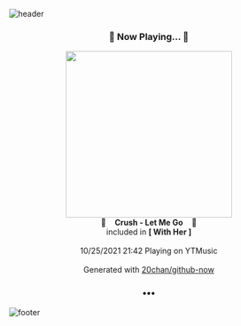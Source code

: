 ![header](https://capsule-render.vercel.app/api?type=wave&height=170&section=header&text=Hi.%20I'm%20SHIFT&fontColor=090707&fontAlignX=45&fontAlignY=65&fontSize=100)

<h3 align="center">🎵 Now Playing... 🎵</h3>
<p align="center">
  <a href="https://music.youtube.com/watch?v=vzljWxz_B3Y">
    <img width="300" src="https://lh3.googleusercontent.com/U3ZT-SaOZKmLkNZFn_a6lxq9vOnKYQy_4LLv9h0UaFodNSDTyedSBAkVEo4PN2ebD-SOS3dnCB-KuPg">
  </a>
  <br>
  🎵&nbsp&nbsp&nbsp <b>Crush - Let Me Go</b> &nbsp&nbsp&nbsp🎵
  <br>
  included in <b>[ With Her ]</b>
  
  <br />
  <br />
  10/25/2021 21:42 Playing on YTMusic
  <br />
  <br />
  Generated with <a href="https://github.com/20chan/github-now">20chan/github-now</a>
</p>

<h3 align="center">•••</h3>

![footer](https://capsule-render.vercel.app/api?type=wave&height=150&section=footer)
